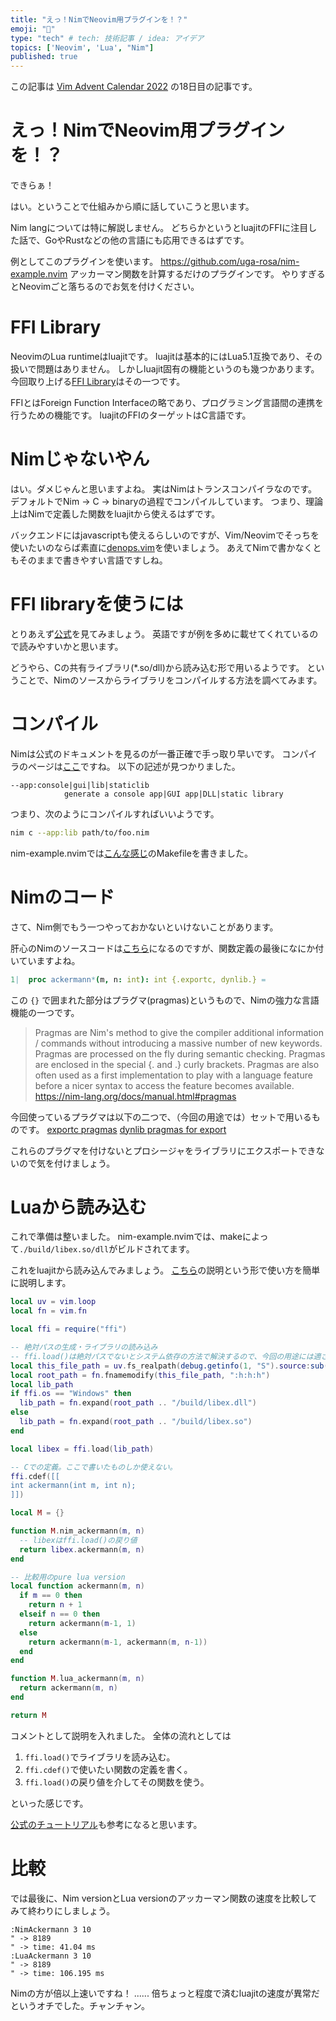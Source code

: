 ```yaml
---
title: "えっ！NimでNeovim用プラグインを！？"
emoji: "👑"
type: "tech" # tech: 技術記事 / idea: アイデア
topics: ['Neovim', 'Lua', "Nim"]
published: true
---
```


この記事は [Vim Advent Calendar 2022](https://qiita.com/advent-calendar/2022/vim) の18日目の記事です。

# えっ！NimでNeovim用プラグインを！？

できらぁ！

はい。ということで仕組みから順に話していこうと思います。

Nim langについては特に解説しません。
どちらかというとluajitのFFIに注目した話で、GoやRustなどの他の言語にも応用できるはずです。

例としてこのプラグインを使います。
https://github.com/uga-rosa/nim-example.nvim
アッカーマン関数を計算するだけのプラグインです。
やりすぎるとNeovimごと落ちるのでお気を付けください。

# FFI Library

NeovimのLua runtimeはluajitです。
luajitは基本的にはLua5.1互換であり、その扱いで問題はありません。
しかしluajit固有の機能というのも幾つかあります。
今回取り上げる[FFI Library](https://luajit.org/ext_ffi.html)はその一つです。

FFIとはForeign Function Interfaceの略であり、プログラミング言語間の連携を行うための機能です。
luajitのFFIのターゲットはC言語です。

# Nimじゃないやん

はい。ダメじゃんと思いますよね。
実はNimはトランスコンパイラなのです。
デフォルトでNim -> C -> binaryの過程でコンパイルしています。
つまり、理論上はNimで定義した関数をluajitから使えるはずです。

バックエンドにはjavascriptも使えるらしいのですが、Vim/Neovimでそっちを使いたいのならば素直に[denops.vim](https://github.com/vim-denops/denops.vim)を使いましょう。
あえてNimで書かなくともそのままで書きやすい言語ですしね。

# FFI libraryを使うには

とりあえず[公式](https://luajit.org/ext_ffi.html)を見てみましょう。
英語ですが例を多めに載せてくれているので読みやすいかと思います。

どうやら、Cの共有ライブラリ(*.so/dll)から読み込む形で用いるようです。
ということで、Nimのソースからライブラリをコンパイルする方法を調べてみます。

# コンパイル

Nimは公式のドキュメントを見るのが一番正確で手っ取り早いです。
コンパイラのページは[ここ](https://nim-lang.org/docs/nimc.html)ですね。
以下の記述が見つかりました。

```
--app:console|gui|lib|staticlib
            generate a console app|GUI app|DLL|static library
```

つまり、次のようにコンパイルすればいいようです。

```sh
nim c --app:lib path/to/foo.nim
```

nim-example.nvimでは[こんな感じ](https://github.com/uga-rosa/nim-example.nvim/blob/main/Makefile)のMakefileを書きました。

# Nimのコード

さて、Nim側でもう一つやっておかないといけないことがあります。

肝心のNimのソースコードは[こちら](https://github.com/uga-rosa/nim-example.nvim/blob/main/src/example.nim)になるのですが、関数定義の最後になにか付いていますよね。

```nim
1|  proc ackermann*(m, n: int): int {.exportc, dynlib.} =
```

この `{}` で囲まれた部分はプラグマ(pragmas)というもので、Nimの強力な言語機能の一つです。

> Pragmas are Nim's method to give the compiler additional information / commands without introducing a massive number of new keywords. Pragmas are processed on the fly during semantic checking. Pragmas are enclosed in the special {. and .} curly brackets. Pragmas are also often used as a first implementation to play with a language feature before a nicer syntax to access the feature becomes available.
https://nim-lang.org/docs/manual.html#pragmas

今回使っているプラグマは以下の二つで、（今回の用途では）セットで用いるものです。
[exportc pragmas](https://nim-lang.org/docs/manual.html#foreign-function-interface-exportc-pragma)
[dynlib pragmas for export](https://nim-lang.org/docs/manual.html#foreign-function-interface-dynlib-pragma-for-export)

これらのプラグマを付けないとプロシージャをライブラリにエクスポートできないので気を付けましょう。

# Luaから読み込む

これで準備は整いました。
nim-example.nvimでは、makeによって`./build/libex.so/dll`がビルドされてます。

これをluajitから読み込んでみましょう。
[こちら](https://github.com/uga-rosa/nim-example.nvim/blob/main/lua/nim-example/init.lua)の説明という形で使い方を簡単に説明します。

```lua
local uv = vim.loop
local fn = vim.fn

local ffi = require("ffi")

-- 絶対パスの生成・ライブラリの読み込み
-- ffi.load()は絶対パスでないとシステム依存の方法で解決するので、今回の用途には適さない。
local this_file_path = uv.fs_realpath(debug.getinfo(1, "S").source:sub(2))
local root_path = fn.fnamemodify(this_file_path, ":h:h:h")
local lib_path
if ffi.os == "Windows" then
  lib_path = fn.expand(root_path .. "/build/libex.dll")
else
  lib_path = fn.expand(root_path .. "/build/libex.so")
end

local libex = ffi.load(lib_path)

-- Cでの定義。ここで書いたものしか使えない。
ffi.cdef([[
int ackermann(int m, int n);
]])

local M = {}

function M.nim_ackermann(m, n)
  -- libexはffi.load()の戻り値
  return libex.ackermann(m, n)
end

-- 比較用のpure lua version
local function ackermann(m, n)
  if m == 0 then
    return n + 1
  elseif n == 0 then
    return ackermann(m-1, 1)
  else
    return ackermann(m-1, ackermann(m, n-1))
  end
end

function M.lua_ackermann(m, n)
  return ackermann(m, n)
end

return M
```

コメントとして説明を入れました。
全体の流れとしては

1. `ffi.load()`でライブラリを読み込む。
2. `ffi.cdef()`で使いたい関数の定義を書く。
3. `ffi.load()`の戻り値を介してその関数を使う。

といった感じです。

[公式のチュートリアル](https://luajit.org/ext_ffi_tutorial.html)も参考になると思います。

# 比較

では最後に、Nim versionとLua versionのアッカーマン関数の速度を比較してみて終わりにしましょう。

```vim
:NimAckermann 3 10
" -> 8189
" -> time: 41.04 ms
:LuaAckermann 3 10
" -> 8189
" -> time: 106.195 ms
```

Nimの方が倍以上速いですね！
......
倍ちょっと程度で済むluajitの速度が異常だというオチでした。チャンチャン。
